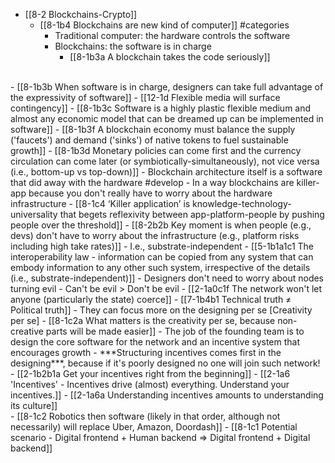 - [[8-2 Blockchains-Crypto]]
  - [[8-1b4 Blockchains are new kind of computer]] #categories 
    - Traditional computer: the hardware controls the software
    - Blockchains: the software is in charge
      - [[8-1b3a A blockchain takes the code seriously]]
<br>
- [[8-1b3b When software is in charge, designers can take full advantage of the expressivity of software]]
  - [[12-1d Flexible media will surface contingency]]
    - [[8-1b3c Software is a highly plastic flexible medium and almost any economic model that can be dreamed up can be implemented in software]]
      - [[8-1b3f A blockchain economy must balance the supply ('faucets') and demand ('sinks') of native tokens to fuel sustainable growth]]
				- [[8-1b3d Monetary policies can come first and the currency circulation can come later (or symbiotically-simultaneously), not vice versa (i.e., bottom-up vs top-down)]]
  - Blockchain architecture itself is a software that did away with the hardware #develop 
    - In a way blockchains are killer-app because you don't really have to worry about the hardware infrastructure
      - [[8-1c4 ‘Killer application’ is knowledge-technology-universality that begets reflexivity between app-platform-people by pushing people over the threshold]]
				- [[8-2b2b Key moment is when people (e.g., devs) don't have to worry about the infrastructure (e.g., platform risks including high take rates)]]
    - I.e., substrate-independent
      - [[5-1b1a1c1 The interoperability law - information can be copied from any system that can embody information to any other such system, irrespective of the details (i.e., substrate-independent)]]
  - Designers don't need to worry about nodes turning evil 
    - Can't be evil > Don't be evil
      - [[2-1a0c1f The network won't let anyone (particularly the state) coerce]]
				- [[7-1b4b1 Technical truth ≠ Political truth]]
    - They can focus more on the designing per se [Creativity per se]
      - [[8-1c2a What matters is the creativity per se, because non-creative parts will be made easier]]
    - The job of the founding team is to design the core software for the network and an incentive system that encourages growth 
      - ***Structuring incentives comes first in the designing***, because if it's poorly designed no one will join such network!
				- [[2-1b2b1a Get your incentives right from the beginning]]
				- [[2-1a6 'Incentives' - Incentives drive (almost) everything. Understand your incentives.]]
				- [[2-1a6a Understanding incentives amounts to understanding its culture]]
<br>
- [[8-1c2 Robotics then software (likely in that order, although not necessarily) will replace Uber, Amazon, Doordash]]
  - [[8-1c1 Potential scenario - Digital frontend + Human backend ⇒ Digital frontend + Digital backend]]
